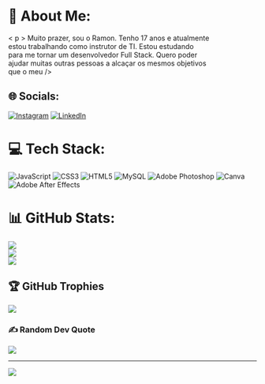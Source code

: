 # 💫 About Me:
< p > Muito prazer, sou o Ramon. Tenho 17 anos e atualmente <br>estou trabalhando como instrutor de TI. Estou estudando <br>para me tornar um desenvolvedor Full Stack. Quero poder<br>ajudar muitas outras pessoas a alcaçar os mesmos objetivos <br>que o meu />


## 🌐 Socials:
[![Instagram](https://img.shields.io/badge/Instagram-%23E4405F.svg?logo=Instagram&logoColor=white)](https://www.instagram.com/ramonjorge_correa/) [![LinkedIn](https://img.shields.io/badge/LinkedIn-%230077B5.svg?logo=linkedin&logoColor=white)](https://www.linkedin.com/in/ramon-jorge-332bb5281/) 

# 💻 Tech Stack:
![JavaScript](https://img.shields.io/badge/javascript-%23323330.svg?style=flat&logo=javascript&logoColor=%23F7DF1E) ![CSS3](https://img.shields.io/badge/css3-%231572B6.svg?style=flat&logo=css3&logoColor=white) ![HTML5](https://img.shields.io/badge/html5-%23E34F26.svg?style=flat&logo=html5&logoColor=white) ![MySQL](https://img.shields.io/badge/mysql-%2300f.svg?style=flat&logo=mysql&logoColor=white) ![Adobe Photoshop](https://img.shields.io/badge/adobephotoshop-%2331A8FF.svg?style=flat&logo=adobephotoshop&logoColor=white) ![Canva](https://img.shields.io/badge/Canva-%2300C4CC.svg?style=flat&logo=Canva&logoColor=white) ![Adobe After Effects](https://img.shields.io/badge/Adobe%20After%20Effects-9999FF.svg?style=flat&logo=Adobe%20After%20Effects&logoColor=white)
# 📊 GitHub Stats:
![](https://github-readme-stats.vercel.app/api?username=Rmjsc-23&theme=radical&hide_border=false&include_all_commits=false&count_private=false)<br/>
![](https://github-readme-streak-stats.herokuapp.com/?user=Rmjsc-23&theme=radical&hide_border=false)<br/>
![](https://github-readme-stats.vercel.app/api/top-langs/?username=Rmjsc-23&theme=radical&hide_border=false&include_all_commits=false&count_private=false&layout=compact)

## 🏆 GitHub Trophies
![](https://github-profile-trophy.vercel.app/?username=Rmjsc-23&theme=radical&no-frame=true&no-bg=false&margin-w=4)

### ✍️ Random Dev Quote
![](https://quotes-github-readme.vercel.app/api?type=vetical&theme=radical)

---
[![](https://visitcount.itsvg.in/api?id=Rmjsc-23&icon=0&color=0)](https://visitcount.itsvg.in)

<!-- Proudly created with GPRM ( https://gprm.itsvg.in ) -->
